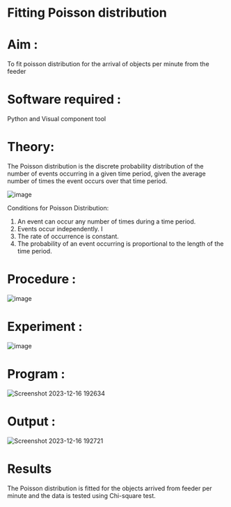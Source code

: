 # Fitting Poisson  distribution
# Aim : 

To fit poisson distribution for the arrival of objects per minute from the feeder

# Software required :  

Python and Visual component tool

# Theory:

The Poisson distribution is the discrete probability distribution of the number of events occurring in a given time period, given the average number of times the event occurs over that time period.

![image](https://user-images.githubusercontent.com/104613195/166248326-fd042076-8b0b-40c4-8b11-1d8e8fcb74db.png)

 Conditions for Poisson Distribution:

1. An event can occur any number of times during a time period.
2. Events occur independently. I
3. The rate of occurrence is constant.
4. The probability of an event occurring is proportional to the length of the time period. 
 
# Procedure :

![image](https://user-images.githubusercontent.com/104613195/166251988-d0c53205-6080-4f7b-ae4c-398178586637.png)

# Experiment :

![image](https://user-images.githubusercontent.com/103921593/230282876-f4a5afbf-cac1-4648-a1b0-c78840638a8e.png)

# Program :

 ![Screenshot 2023-12-16 192634](https://github.com/ramya23000505/Poisson_distribution/assets/149370791/788d6022-7ca6-433d-ac78-54ee063b7edc)

# Output : 

![Screenshot 2023-12-16 192721](https://github.com/ramya23000505/Poisson_distribution/assets/149370791/20cd2e3e-243e-4337-810f-0cee2eaf38f7)


# Results

The Poisson distribution is fitted for the objects arrived from feeder per minute and the data is tested using Chi-square test. 
 
